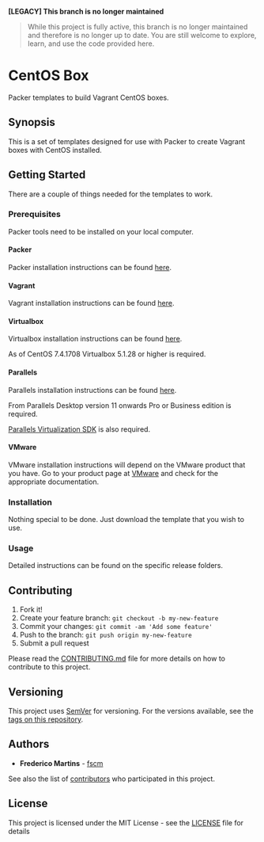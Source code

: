 **[LEGACY] This branch is no longer maintained**
> While this project is fully active, this branch is no longer maintained and therefore is no longer up to date. You are still welcome to explore, learn, and use the code provided here.

# CentOS Box

Packer templates to build Vagrant CentOS boxes.

## Synopsis

This is a set of templates designed for use with Packer to create Vagrant
boxes with CentOS installed.

## Getting Started

There are a couple of things needed for the templates to work.

### Prerequisites

Packer tools need to be installed on your local computer.

#### Packer

Packer installation instructions can be found [here](https://www.packer.io/docs/installation.html).

#### Vagrant

Vagrant installation instructions can be found [here](https://www.vagrantup.com/docs/installation/).

#### Virtualbox

Virtualbox installation instructions can be found [here](https://www.virtualbox.org/wiki/Downloads).

As of CentOS 7.4.1708 Virtualbox 5.1.28 or higher is required.

#### Parallels

Parallels installation instructions can be found [here](https://www.parallels.com/eu/products/desktop/resources/).

From Parallels Desktop version 11 onwards Pro or Business edition is required.

[Parallels Virtualization SDK](http://www.parallels.com/download/pvsdk/) is
also required.

#### VMware

VMware installation instructions will depend on the VMware product that you
have. Go to your product page at [VMware](https://www.vmware.com) and check
for the appropriate documentation.

### Installation

Nothing special to be done. Just download the template that you wish to use.

### Usage

Detailed instructions can be found on the specific release folders.

## Contributing

1. Fork it!
2. Create your feature branch: `git checkout -b my-new-feature`
3. Commit your changes: `git commit -am 'Add some feature'`
4. Push to the branch: `git push origin my-new-feature`
5. Submit a pull request

Please read the [CONTRIBUTING.md](CONTRIBUTING.md) file for more details on how
to contribute to this project.

## Versioning

This project uses [SemVer](http://semver.org/) for versioning. For the versions
available, see the [tags on this repository](https://github.com/fscm/packer-vagrant-centos/tags).

## Authors

* **Frederico Martins** - [fscm](https://github.com/fscm)

See also the list of [contributors](https://github.com/fscm/packer-vagrant-centos/contributors)
who participated in this project.

## License

This project is licensed under the MIT License - see the [LICENSE](LICENSE)
file for details
